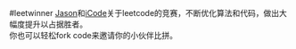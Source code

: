#leetwinner
[Jason](https://github.com/jasonwbw)和[iCode](https://github.com/jasonwbw)关于leetcode的竞赛，不断优化算法和代码，做出大幅度提升以占据胜者。  
你也可以轻松fork code来邀请你的小伙伴比拼。

